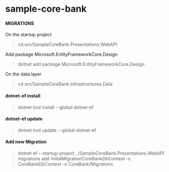 # sample-core-bank


#### MIGRATIONS
On the startup project
> cd src/SampleCoreBank.Presentations.WebAPI

Add package Microsoft.EntityFrameworkCore.Design
> dotnet add package Microsoft.EntityFrameworkCore.Design

On the data layer
> cd src/SampleCoreBank.Infrastructures.Data

#### dotnet-ef install
> dotnet tool install --global dotnet-ef

#### dotnet-ef update
> dotnet tool update --global dotnet-ef

#### Add new Migration
> dotnet ef --startup-project ../SampleCoreBank.Presentations.WebAPI migrations add InitialMigrationCoreBankDbContext -c CoreBankDbContext -o CoreBank/Migrations
